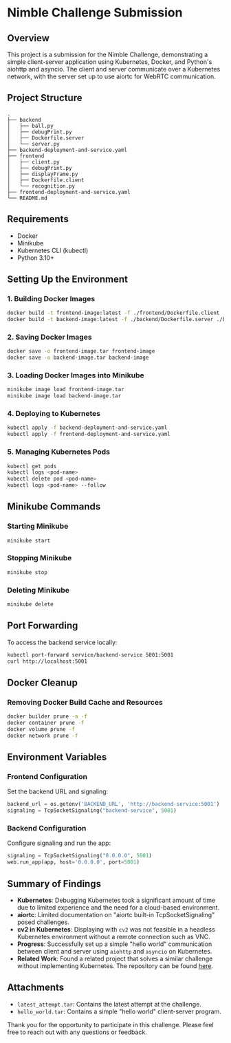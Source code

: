 # Nimble Challenge Submission

## Overview
This project is a submission for the Nimble Challenge, demonstrating a simple client-server application using Kubernetes, Docker, and Python's aiohttp and asyncio. The client and server communicate over a Kubernetes network, with the server set up to use aiortc for WebRTC communication.

## Project Structure
```
.
├── backend
│   ├── ball.py
│   ├── debugPrint.py
│   ├── Dockerfile.server
│   └── server.py
├── backend-deployment-and-service.yaml
├── frontend
│   ├── client.py
│   ├── debugPrint.py
│   ├── displayFrame.py
│   ├── Dockerfile.client
│   └── recognition.py
├── frontend-deployment-and-service.yaml
└── README.md
```

## Requirements
- Docker
- Minikube
- Kubernetes CLI (kubectl)
- Python 3.10+

## Setting Up the Environment

### 1. Building Docker Images
```sh
docker build -t frontend-image:latest -f ./frontend/Dockerfile.client .
docker build -t backend-image:latest -f ./backend/Dockerfile.server ./backend
```

### 2. Saving Docker Images
```sh
docker save -o frontend-image.tar frontend-image
docker save -o backend-image.tar backend-image
```

### 3. Loading Docker Images into Minikube
```sh
minikube image load frontend-image.tar
minikube image load backend-image.tar
```

### 4. Deploying to Kubernetes
```sh
kubectl apply -f backend-deployment-and-service.yaml
kubectl apply -f frontend-deployment-and-service.yaml
```

### 5. Managing Kubernetes Pods
```sh
kubectl get pods
kubectl logs <pod-name>
kubectl delete pod <pod-name>
kubectl logs <pod-name> --follow
```

## Minikube Commands
### Starting Minikube
```sh
minikube start
```

### Stopping Minikube
```sh
minikube stop
```

### Deleting Minikube
```sh
minikube delete
```

## Port Forwarding
To access the backend service locally:
```sh
kubectl port-forward service/backend-service 5001:5001
curl http://localhost:5001
```

## Docker Cleanup
### Removing Docker Build Cache and Resources
```sh
docker builder prune -a -f
docker container prune -f
docker volume prune -f
docker network prune -f
```


## Environment Variables
### Frontend Configuration
Set the backend URL and signaling:
```python
backend_url = os.getenv('BACKEND_URL', 'http://backend-service:5001')
signaling = TcpSocketSignaling("backend-service", 5001)
```

### Backend Configuration
Configure signaling and run the app:
```python
signaling = TcpSocketSignaling("0.0.0.0", 5001)
web.run_app(app, host='0.0.0.0', port=5001)
```

## Summary of Findings
- **Kubernetes**: Debugging Kubernetes took a significant amount of time due to limited experience and the need for a cloud-based environment.
- **aiortc**: Limited documentation on "aiortc built-in TcpSocketSignaling" posed challenges.
- **cv2 in Kubernetes**: Displaying with `cv2` was not feasible in a headless Kubernetes environment without a remote connection such as VNC.
- **Progress**: Successfully set up a simple "hello world" communication between client and server using `aiohttp` and `asyncio` on Kubernetes.
- **Related Work**: Found a related project that solves a similar challenge without implementing Kubernetes. The repository can be found [here](https://github.com/tempest2023/PythonCVDetection.git).

## Attachments
- `latest_attempt.tar`: Contains the latest attempt at the challenge.
- `hello_world.tar`: Contains a simple "hello world" client-server program.

Thank you for the opportunity to participate in this challenge. Please feel free to reach out with any questions or feedback.